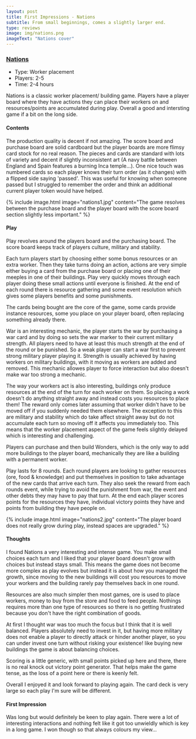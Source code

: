 ```yaml
---
layout: post
title: First Impressions - Nations
subtitle: From small beginnings, comes a slightly larger end.
type: reviews
image: img/nations.png
imageText: "Nations cover"
---
```


### [Nations](https://boardgamegeek.com/boardgame/126042/nations)
+ Type: Worker placement
+ Players: 2-5
+ Time: 2-4 hours

Nations is a classic worker placement/ building game. Players have a player board where they have actions they can place their workers on and resources/points are accumulated during play. Overall a good and intersting game if a bit on the long side.

#### Contents
The production quality is decent if not amazing. The score board and purchase board are solid cardboard but the player boards are more flimsy card stock for no real reason. The pieces and cards are standard with lots of variety and decent if slightly inconsistent art (A navy battle between England and Spain features a burning Inca temple...). 
One nice touch was numbered cards so each player knows their turn order (as it changes) with a flipped side saying 'passed'. This was useful for knowing when someone passed but I struggled to remember the order and think an additional current player token would have helped.

{% include image.html image="nations1.jpg" content="The game resolves between the purchase board and the player board with the score board section slightly less important." %}

#### Play

Play revolves around the players board and the purchasing board. The score board keeps track of players culture, military and stability. 

Each turn players start by choosing either some bonus resources or an extra worker. Then they take turns doing an action, actions are very simple either buying a card from the purchase board or placing one of their meeples in one of their buildings.
Play very quickly moves through each player doing these small actions until everyone is finished. At the end of each round there is resource gathering and some event resolution which gives some players benefits and some punishments.

The cards being bought are the core of the game, some cards provide instance resources, some you place on your player board, often replacing something already there. 

War is an interesting mechanic, the player starts the war by purchasing a war card and by doing so sets the war marker to their current military strength. All players need to have at least this much strength at the end of the round or be punished. So a weak player can start a war first to prevent strong military player playing it. Strength is usually achieved by having workers on military buildings, with it moving as workers are added and removed. This mechanic allowes player to force interaction but also doesn't make war too strong  a mechanic.

The way your workers act is also interesting, buildings only produce resources at the end of the turn for each worker on them. So placing a work doesn't do anything straight away and instead costs you resources to place them! The reward only comes later assuming that worker didn't have to be moved off if you suddenly needed them elsewhere. The exception to this are military and stability which do take affect straight away but do not accumulate each turn so moving off it affects you immediately too. This means that the worker placement aspect of the game feels slightly delayed which is interesting and challenging.

Players can purchase and then build Wonders, which is the only way to add more buildings to the player board, mechanically they are like a building with a permanent worker.

Play lasts for 8 rounds. Each round players are looking to gather resources (ore, food & knowledge) and put themselves in position to take advantage of the new cards that arrive each turn. They also seek the reward from each rounds event, while trying to avoid the punishment from war, the event and other debts they may have to pay that turn. At the end each player scores points for the resources they have, individual victory points they have and points from building they have people on.

{% include image.html image="nations2.jpg" content="The player board does not really grow during play, instead spaces are upgraded." %}
 
#### Thoughts

I found Nations a very interesting and intense game. You make small choices each turn and I liked that your player board doesn't grow with choices but instead stays small. This means the game does not become more complex as play evolves but instead it is about how you managed the growth, since moving to the new buildings will cost you resources to move your workers and the building rarely pay themselves back in one round.

Resources are also much simpler then most games, ore is used to place workers, money to buy from the store and food to feed people. Nothings requires more than one type of resources so there is no getting frustrated because you don't have the right combination of goods.

At first I thought war was too much the focus but I think that it is well balanced. Players absolutely need to invest in it, but having more military does not enable a player to directly attack or hinder another player, so you can under invest one turn without risking your existence! like buying new buildings the game is about balancing choices.

Scoring is a little generic, with small points picked up here and there, there is no real knock out victory point generator. That helps make the game tense, as the loss of a point here or there is keenly felt.

Overall I enjoyed it and look forward to playing again. The card deck is very large so each play I'm sure will be different.


#### First Impression
Was long but would definitely be keen to play again. There were a lot of interesting interactions and nothing felt like it got too unwieldly which is key in a long game. I won though so that always colours my view...
